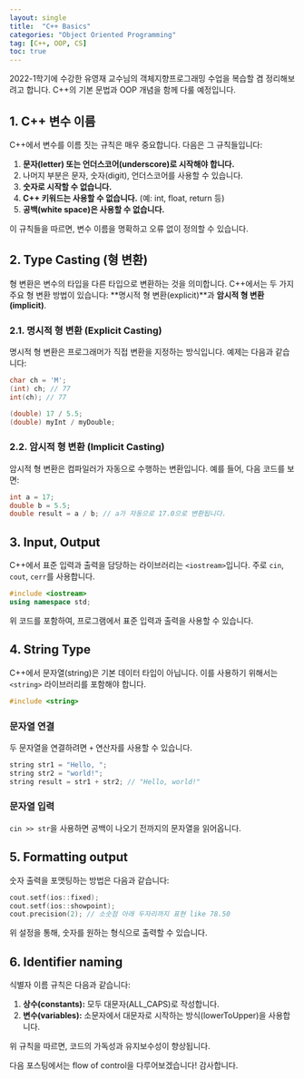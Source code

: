 ```yaml
---
layout: single
title:  "C++ Basics"
categories: "Object Oriented Programming"
tag: [C++, OOP, CS]
toc: true
---
```

2022-1학기에 수강한 유영재 교수님의 객체지향프로그래밍 수업을 복습할 겸 정리해보려고 합니다.
C++의 기본 문법과 OOP 개념을 함께 다룰 예정입니다.

## 1. C++ 변수 이름

C++에서 변수를 이름 짓는 규칙은 매우 중요합니다. 다음은 그 규칙들입니다:

1. **문자(letter) 또는 언더스코어(underscore)로 시작해야 합니다.**
2. 나머지 부분은 문자, 숫자(digit), 언더스코어를 사용할 수 있습니다.
3. **숫자로 시작할 수 없습니다.**
4. **C++ 키워드는 사용할 수 없습니다.** (예: int, float, return 등)
5. **공백(white space)은 사용할 수 없습니다.**

이 규칙들을 따르면, 변수 이름을 명확하고 오류 없이 정의할 수 있습니다.

## 2. Type Casting (형 변환)

형 변환은 변수의 타입을 다른 타입으로 변환하는 것을 의미합니다. C++에서는 두 가지 주요 형 변환 방법이 있습니다: **명시적 형 변환(explicit)**과 **암시적 형 변환(implicit)**.

### 2.1. 명시적 형 변환 (Explicit Casting)

명시적 형 변환은 프로그래머가 직접 변환을 지정하는 방식입니다. 예제는 다음과 같습니다:

```cpp
char ch = 'M';
(int) ch; // 77
int(ch); // 77

(double) 17 / 5.5;
(double) myInt / myDouble;
```

### 2.2. 암시적 형 변환 (Implicit Casting)

암시적 형 변환은 컴파일러가 자동으로 수행하는 변환입니다. 예를 들어, 다음 코드를 보면:

```cpp
int a = 17;
double b = 5.5;
double result = a / b; // a가 자동으로 17.0으로 변환됩니다.
```

## 3. Input, Output

C++에서 표준 입력과 출력을 담당하는 라이브러리는 `<iostream>`입니다. 주로 `cin`, `cout`, `cerr`를 사용합니다.

```cpp
#include <iostream>
using namespace std;
```

위 코드를 포함하여, 프로그램에서 표준 입력과 출력을 사용할 수 있습니다.

## 4. String Type

C++에서 문자열(string)은 기본 데이터 타입이 아닙니다. 이를 사용하기 위해서는 `<string>` 라이브러리를 포함해야 합니다.

```cpp
#include <string>
```

### 문자열 연결

두 문자열을 연결하려면 `+` 연산자를 사용할 수 있습니다.

```cpp
string str1 = "Hello, ";
string str2 = "world!";
string result = str1 + str2; // "Hello, world!"
```

### 문자열 입력

`cin >> str`을 사용하면 공백이 나오기 전까지의 문자열을 읽어옵니다.

## 5. Formatting output

숫자 출력을 포맷팅하는 방법은 다음과 같습니다:

```cpp
cout.setf(ios::fixed);
cout.setf(ios::showpoint);
cout.precision(2); // 소숫점 아래 두자리까지 표현 like 78.50
```

위 설정을 통해, 숫자를 원하는 형식으로 출력할 수 있습니다.

## 6. Identifier naming

식별자 이름 규칙은 다음과 같습니다:

1. **상수(constants):** 모두 대문자(ALL_CAPS)로 작성합니다.
2. **변수(variables):** 소문자에서 대문자로 시작하는 방식(lowerToUpper)을 사용합니다.

위 규칙을 따르면, 코드의 가독성과 유지보수성이 향상됩니다.

다음 포스팅에서는 flow of control을 다루어보겠습니다! 감사합니다.